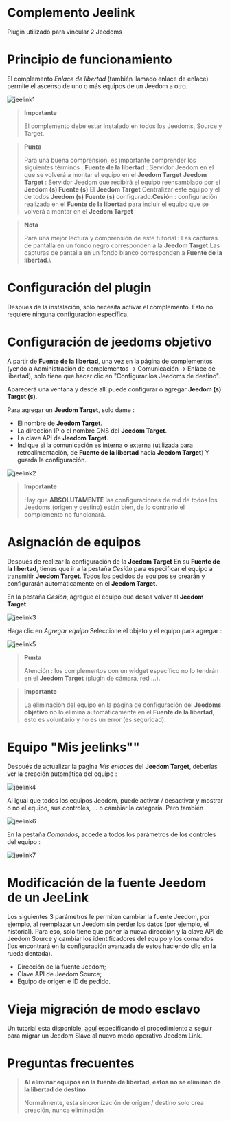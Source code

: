 # Complemento Jeelink 

Plugin utilizado para vincular 2 Jeedoms

# Principio de funcionamiento 

El complemento *Enlace de libertad* (también llamado enlace de enlace) permite el ascenso de uno o más equipos de un Jeedom a otro.

![jeelink1](../images/jeelink1.png)

> **Importante**
>
> El complemento debe estar instalado en todos los Jeedoms, Source y Target.

> **Punta**
>
> Para una buena comprensión, es importante comprender los siguientes términos : **Fuente de la libertad** : Servidor Jeedom en el que se volverá a montar el equipo en el **Jeedom Target** **Jeedom Target** : Servidor Jeedom que recibirá el equipo reensamblado por el **Jeedom (s) Fuente (s)** El **Jeedom Target** Centralizar este equipo y el de todos **Jeedom (s) Fuente (s)** configurado.**Cesión** : configuración realizada en el **Fuente de la libertad** para incluir el equipo que se volverá a montar en el **Jeedom Target**

> **Nota**
>
> Para una mejor lectura y comprensión de este tutorial : Las capturas de pantalla en un fondo negro corresponden a la **Jeedom Target**.Las capturas de pantalla en un fondo blanco corresponden a **Fuente de la libertad**.\

# Configuración del plugin 

Después de la instalación, solo necesita activar el complemento. Esto no requiere ninguna configuración específica.

# Configuración de jeedoms objetivo 

A partir de **Fuente de la libertad**, una vez en la página de complementos (yendo a Administración de complementos → Comunicación → Enlace de libertad), solo tiene que hacer clic en "Configurar los Jeedoms de destino".

Aparecerá una ventana y desde allí puede configurar o agregar **Jeedom (s) Target (s)**.

Para agregar un **Jeedom Target**, solo dame :

-   El nombre de **Jeedom Target**.
-   La dirección IP o el nombre DNS del **Jeedom Target**.
-   La clave API de **Jeedom Target**.
-   Indique si la comunicación es interna o externa (utilizada para retroalimentación, de **Fuente de la libertad** hacia **Jeedom Target**) Y guarda la configuración.

![jeelink2](../images/jeelink2.png)

> **Importante**
>
> Hay que **ABSOLUTAMENTE** las configuraciones de red de todos los Jeedoms (origen y destino) están bien, de lo contrario el complemento no funcionará.

# Asignación de equipos 

Después de realizar la configuración de la **Jeedom Target** En su **Fuente de la libertad**, tienes que ir a la pestaña *Cesión* para especificar el equipo a transmitir **Jeedom Target**. Todos los pedidos de equipos se crearán y configurarán automáticamente en el **Jeedom Target**.

En la pestaña *Cesión*, agregue el equipo que desea volver al **Jeedom Target**.

![jeelink3](../images/jeelink3.png)

Haga clic en *Agregar equipo* Seleccione el objeto y el equipo para agregar :

![jeelink5](../images/jeelink5.png)

> **Punta**
>
> Atención : los complementos con un widget específico no lo tendrán en el **Jeedom Target** (plugin de cámara, red ...).

> **Importante**
>
> La eliminación del equipo en la página de configuración del **Jeedoms objetivo** no lo elimina automáticamente en el **Fuente de la libertad**, esto es voluntario y no es un error (es seguridad).

# Equipo "Mis jeelinks"" 

Después de actualizar la página *Mis enlaces* del **Jeedom Target**, deberías ver la creación automática del equipo :

![jeelink4](../images/jeelink4.png)

Al igual que todos los equipos Jeedom, puede activar / desactivar y mostrar o no el equipo, sus controles, ... o cambiar la categoría. Pero también

![jeelink6](../images/jeelink6.png)

En la pestaña *Comandos*, accede a todos los parámetros de los controles del equipo :

![jeelink7](../images/jeelink7.png)

# Modificación de la fuente Jeedom de un JeeLink 

Los siguientes 3 parámetros le permiten cambiar la fuente Jeedom, por ejemplo, al reemplazar un Jeedom sin perder los datos (por ejemplo, el historial). Para eso, solo tiene que poner la nueva dirección y la clave API de Jeedom Source y cambiar los identificadores del equipo y los comandos (los encontrará en la configuración avanzada de estos haciendo clic en la rueda dentada).

-   Dirección de la fuente Jeedom;
-   Clave API de Jeedom Source;
-   Equipo de origen e ID de pedido.

# Vieja migración de modo esclavo

Un tutorial esta disponible, [aquí](https://jeedom.github.io/documentation/howto/es_ES/jeelink.migration.html) especificando el procedimiento a seguir para migrar un Jeedom Slave al nuevo modo operativo Jeedom Link.

# Preguntas frecuentes 

>**Al eliminar equipos en la fuente de libertad, estos no se eliminan de la libertad de destino**
>
>Normalmente, esta sincronización de origen / destino solo crea creación, nunca eliminación
